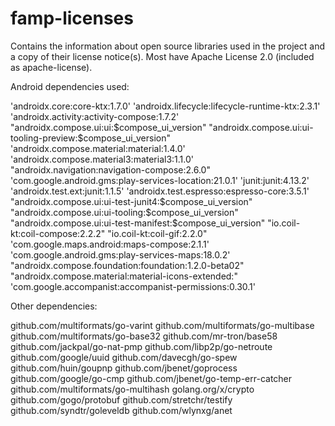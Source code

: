# famp-licenses
Contains the information about open source libraries used in the project and a copy of their license notice(s). Most have Apache License 2.0 (included as apache-license).

Android dependencies used:

'androidx.core:core-ktx:1.7.0'
'androidx.lifecycle:lifecycle-runtime-ktx:2.3.1'
'androidx.activity:activity-compose:1.7.2'
"androidx.compose.ui:ui:$compose_ui_version"
"androidx.compose.ui:ui-tooling-preview:$compose_ui_version"
'androidx.compose.material:material:1.4.0'
'androidx.compose.material3:material3:1.1.0'
"androidx.navigation:navigation-compose:2.6.0"
'com.google.android.gms:play-services-location:21.0.1'
'junit:junit:4.13.2'
'androidx.test.ext:junit:1.1.5'
'androidx.test.espresso:espresso-core:3.5.1'
"androidx.compose.ui:ui-test-junit4:$compose_ui_version"
"androidx.compose.ui:ui-tooling:$compose_ui_version"
"androidx.compose.ui:ui-test-manifest:$compose_ui_version"
"io.coil-kt:coil-compose:2.2.2"
"io.coil-kt:coil-gif:2.2.0"
'com.google.maps.android:maps-compose:2.1.1'
'com.google.android.gms:play-services-maps:18.0.2'
"androidx.compose.foundation:foundation:1.2.0-beta02"
"androidx.compose.material:material-icons-extended:"
'com.google.accompanist:accompanist-permissions:0.30.1'

Other dependencies:

github.com/multiformats/go-varint
github.com/multiformats/go-multibase
github.com/multiformats/go-base32
github.com/mr-tron/base58
github.com/jackpal/go-nat-pmp
github.com/libp2p/go-netroute
github.com/google/uuid
github.com/davecgh/go-spew
github.com/huin/goupnp
github.com/jbenet/goprocess
github.com/google/go-cmp
github.com/jbenet/go-temp-err-catcher
github.com/multiformats/go-multihash
golang.org/x/crypto
github.com/gogo/protobuf
github.com/stretchr/testify 
github.com/syndtr/goleveldb
github.com/wlynxg/anet
